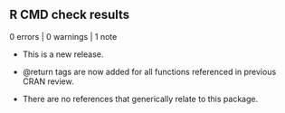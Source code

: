 ## R CMD check results

0 errors | 0 warnings | 1 note

* This is a new release.

* @return tags are now added for all functions referenced in previous CRAN review.

* There are no references that generically relate to this package.